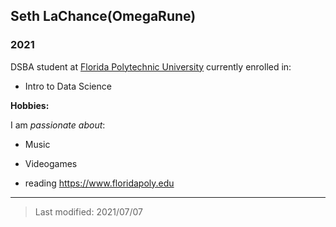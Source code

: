 ## Seth LaChance(OmegaRune)

### 2021 

DSBA student at [Florida Polytechnic University](https://www.floridapoly.edu) currently enrolled in: 

- Intro to Data Science

**Hobbies:**

I am _passionate about_: 

- Music

- Videogames

- reading
<https://www.floridapoly.edu>

***

> Last modified: 2021/07/07